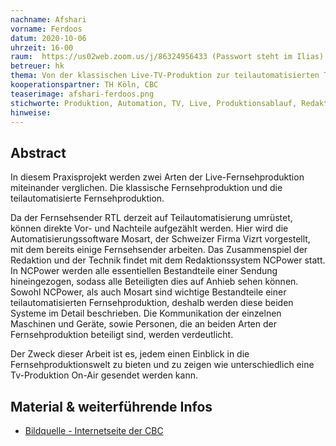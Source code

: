 ```yaml
---
nachname: Afshari  
vorname: Ferdoos
datum: 2020-10-06
uhrzeit: 16-00
raum:  https://us02web.zoom.us/j/86324956433 (Passwort steht im Ilias) Präsentation
betreuer: hk
thema: Von der klassischen Live-TV-Produktion zur teilautomatisierten TV-Produktion	
kooperationspartner: TH Köln, CBC
teaserimage: afshari-ferdoos.png
stichworte: Produktion, Automation, TV, Live, Produktionsablauf, Redaktion, CBC
hinweise:
---
```


## Abstract

In diesem Praxisprojekt werden zwei Arten der Live-Fernsehproduktion miteinander verglichen. Die klassische Fernsehproduktion und die teilautomatisierte Fernsehproduktion.

Da der Fernsehsender RTL derzeit auf Teilautomatisierung umrüstet, können direkte Vor- und Nachteile aufgezählt werden. Hier wird die Automatisierungssoftware Mosart, der Schweizer Firma Vizrt vorgestellt, mit dem bereits einige Fernsehsender arbeiten. Das Zusammenspiel der Redaktion und der Technik findet mit dem Redaktionssystem NCPower statt. In NCPower werden alle essentiellen Bestandteile einer Sendung hineingezogen, sodass alle Beteiligten dies auf Anhieb sehen können. Sowohl NCPower, als auch Mosart sind wichtige Bestandteile einer teilautomatisierten Fernsehproduktion, deshalb werden diese beiden Systeme im Detail beschrieben. Die Kommunikation der einzelnen Maschinen und Geräte, sowie Personen, die an beiden Arten der Fernsehproduktion beteiligt sind, werden verdeutlicht.

Der Zweck dieser Arbeit ist es, jedem einen Einblick in die Fernsehproduktionswelt zu bieten und zu zeigen wie unterschiedlich eine Tv-Produktion On-Air gesendet werden kann.

## Material & weiterführende Infos
- [Bildquelle - Internetseite der CBC](https://www.cbc.de/studioproduktion)